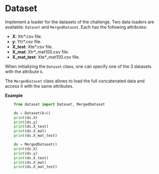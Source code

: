# Dataset
Implement a loader for the datasets of the challenge.
Two data loaders are available: `Dataset` and `MergedDataset`. Each has the following attributes:
* **X**: Xtr*.csv file.
* **y**: Ytr*.csv file.
* **X_test**: Xte*.csv file.
* **X_mat**: Xtr*_mat100.csv file.
* **X_mat_test**: Xte*_mat100.csv file.

When initializing the `Dataset` class, one can specify one of the 3 datasets with the attribute `k`.

The `MergedDataset` class allows to load the full concatenated data and access it with the same attributes.

**Example**
```python
    from dataset import Dataset, MergedDataset

    ds = Dataset(k=0)
    print(ds.X)
    print(ds.y)
    print(ds.X_test)
    print(ds.X_mat)
    print(ds.X_mat_test)

    ds = MergedDataset()
    print(ds.X)
    print(ds.y)
    print(ds.X_test)
    print(ds.X_mat)
    print(ds.X_mat_test)
```
